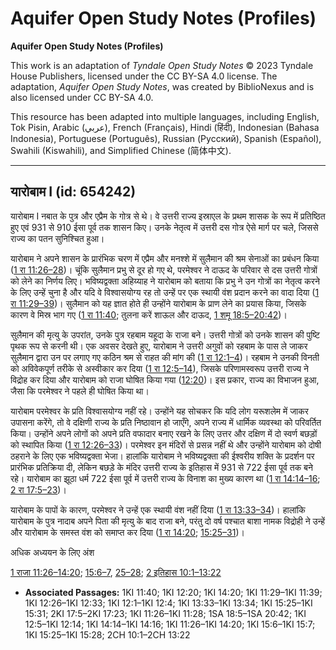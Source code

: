# Aquifer Open Study Notes (Profiles)

**Aquifer Open Study Notes (Profiles)**

This work is an adaptation of *Tyndale Open Study Notes* © 2023 Tyndale House Publishers, licensed under the CC BY\-SA 4\.0 license. The adaptation, *Aquifer Open Study Notes*, was created by BiblioNexus and is also licensed under CC BY\-SA 4\.0\.

This resource has been adapted into multiple languages, including English, Tok Pisin, Arabic (عربي), French (Français), Hindi (हिंदी), Indonesian (Bahasa Indonesia), Portuguese (Português), Russian (Русский), Spanish (Español), Swahili (Kiswahili), and Simplified Chinese (简体中文).



--------------------------------

## यारोबाम I (id: 654242)

यारोबाम I नबात के पुत्र और एप्रैम के गोत्र से थे। वे उत्तरी राज्य इस्राएल के प्रथम शासक के रूप में प्रतिष्ठित हुए एवं 931 से 910 ईसा पूर्व तक शासन किए। उनके नेतृत्व में उत्तरी दस गोत्र ऐसे मार्ग पर चले, जिससे राज्य का पतन सुनिश्चित हुआ।

यारोबाम ने अपने शासन के प्रारंभिक चरण में एप्रैम और मनश्शे में सुलैमान की श्रम सेनाओं का प्रबंधन किया ([1 रा 11:26–28](https://ref.ly/1Kgs11:26-1Kgs11:28))। चूंकि सुलैमान प्रभु से दूर हो गए थे, परमेश्वर ने दाऊद के परिवार से दस उत्तरी गोत्रों को लेने का निर्णय लिए। भविष्यद्वक्ता अहिय्याह ने यारोबाम को बताया कि प्रभु ने उन गोत्रों का नेतृत्व करने के लिए उन्हें चुना है और यदि वे विश्वासयोग्य रह तो उन्हें पर एक स्थायी वंश प्रदान करने का वादा दिया ([1 रा 11:29–39](https://ref.ly/1Kgs11:29-1Kgs11:39))। सुलैमान को यह ज्ञात होते ही उन्होंने यारोबाम के प्राण लेने का प्रयास किया, जिसके कारण वे मिस्र भाग गए ([1 रा 11:40](https://ref.ly/1Kgs11:40); तुलना करें शाऊल और दाऊद, [1 शमू 18:5–20:42](https://ref.ly/1Sam18:5-1Sam20:42))।

सुलैमान की मृत्यु के उपरांत, उनके पुत्र रहबाम यहूदा के राजा बने। उत्तरी गोत्रों को उनके शासन की पुष्टि पृथक रूप से करनी थी। एक अवसर देखते हुए, यारोबाम ने उत्तरी अगुवों को रहबाम के पास ले जाकर सुलैमान द्वारा उन पर लगाए गए कठिन श्रम से राहत की मांग की ([1 रा 12:1–4](https://ref.ly/1Kgs12:1-1Kgs12:4))। रहबाम ने उनकी विनती को अविवेकपूर्ण तरीके से अस्वीकार कर दिया ([1 रा 12:5–14](https://ref.ly/1Kgs12:5-1Kgs12:14)), जिसके परिणामस्वरूप उत्तरी राज्य ने विद्रोह कर दिया और यारोबाम को राजा घोषित किया गया ([12:20](https://ref.ly/1Kgs12:20))। इस प्रकार, राज्य का विभाजन हुआ, जैसा कि परमेश्वर ने पहले ही घोषित किया था।

यारोबाम परमेश्वर के प्रति विश्वासयोग्य नहीं रहे। उन्होंने यह सोचकर कि यदि लोग यरूशलेम में जाकर उपासना करेंगे, तो वे दक्षिणी राज्य के प्रति निष्ठावान हो जाएँगे, अपने राज्य में धार्मिक व्यवस्था को परिवर्तित किया। उन्होंने अपने लोगों को अपने प्रति वफादार बनाए रखने के लिए उत्तर और दक्षिण में दो स्वर्ण बछड़ों को स्थापित किया ([1 रा 12:26–33](https://ref.ly/1Kgs12:26-1Kgs12:33))। परमेश्वर इन मंदिरों से प्रसन्न नहीं थे और उन्होंने यारोबाम को दोषी ठहराने के लिए एक भविष्यद्वक्ता भेजा। हालांकि यारोबाम ने भविष्यद्वक्ता की ईश्वरीय शक्ति के प्रदर्शन पर प्रारंभिक प्रतिक्रिया दी, लेकिन बछड़े के मंदिर उत्तरी राज्य के इतिहास में 931 से 722 ईसा पूर्व तक बने रहे। यारोबाम का झूठा धर्म 722 ईसा पूर्व में उत्तरी राज्य के विनाश का मुख्य कारण था ([1 रा 14:14–16](https://ref.ly/1Kgs14:14-1Kgs14:16); [2 रा 17:5–23](https://ref.ly/2Kgs17:5-2Kgs17:23))।

यारोबाम के पापों के कारण, परमेश्वर ने उन्हें एक स्थायी वंश नहीं दिया ([1 रा 13:33–34](https://ref.ly/1Kgs13:33-1Kgs13:34))। हालांकि यारोबाम के पुत्र नादाब अपने पिता की मृत्यु के बाद राजा बने, परंतु दो वर्ष पश्चात बाशा नामक विद्रोही ने उन्हें और यारोबाम के समस्त वंश को समाप्त कर दिया ([1 रा 14:20](https://ref.ly/1Kgs14:20); [15:25–31](https://ref.ly/1Kgs15:25-1Kgs15:31))।

अधिक अध्ययन के लिए अंश

[1 राजा 11:26–14:20](https://ref.ly/1Kgs11:26-1Kgs14:20); [15:6–7](https://ref.ly/1Kgs15:6-1Kgs15:7), [25–28](https://ref.ly/1Kgs15:25-1Kgs15:28); [2 इतिहास 10:1–13:22](https://ref.ly/2Chr10:1-2Chr13:22)

* **Associated Passages:** 1KI 11:40; 1KI 12:20; 1KI 14:20; 1KI 11:29–1KI 11:39; 1KI 12:26–1KI 12:33; 1KI 12:1–1KI 12:4; 1KI 13:33–1KI 13:34; 1KI 15:25–1KI 15:31; 2KI 17:5–2KI 17:23; 1KI 11:26–1KI 11:28; 1SA 18:5–1SA 20:42; 1KI 12:5–1KI 12:14; 1KI 14:14–1KI 14:16; 1KI 11:26–1KI 14:20; 1KI 15:6–1KI 15:7; 1KI 15:25–1KI 15:28; 2CH 10:1–2CH 13:22


